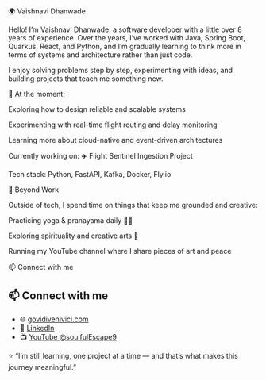 🌍 Vaishnavi Dhanwade

Hello! I’m Vaishnavi Dhanwade, a software developer with a little over 8 years of experience. Over the years, I’ve worked with Java, Spring Boot, Quarkus, React, and Python, and I’m gradually learning to think more in terms of systems and architecture rather than just code.

I enjoy solving problems step by step, experimenting with ideas, and building projects that teach me something new.

🔭 At the moment:

Exploring how to design reliable and scalable systems

Experimenting with real-time flight routing and delay monitoring

Learning more about cloud-native and event-driven architectures

Currently working on: ✈️ Flight Sentinel Ingestion Project

Tech stack: Python, FastAPI, Kafka, Docker, Fly.io

🌱 Beyond Work

Outside of tech, I spend time on things that keep me grounded and creative:

Practicing yoga & pranayama daily 🧘‍♀️

Exploring spirituality and creative arts 🎨

Running my YouTube channel where I share pieces of art and peace

📫 Connect with me

## 📫 Connect with me
- 🌐 <a href="https://govidivenivici.com" target="_blank">govidivenivici.com</a>  
- 💼 <a href="https://www.linkedin.com/in/vaishnavi-dhanwade/" target="_blank">LinkedIn</a>  
- 📺 <a href="https://www.youtube.com/@soulfulEscape9" target="_blank">YouTube @soulfulEscape9</a>  

⭐ “I’m still learning, one project at a time — and that’s what makes this journey meaningful.”
